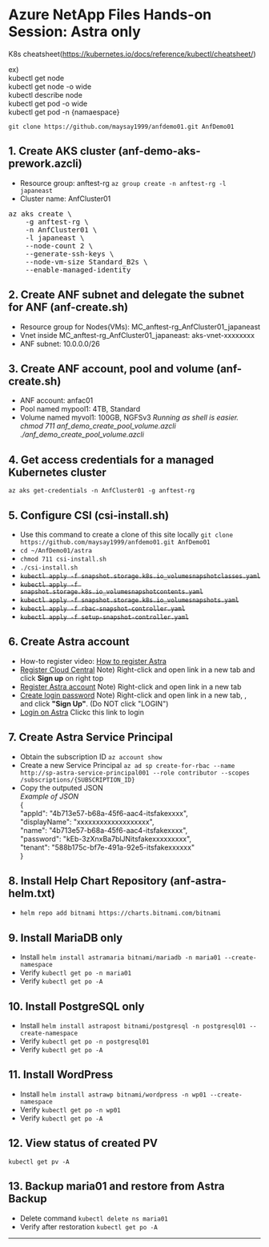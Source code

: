 # Azure NetApp Files Hands-on Session: Astra only

K8s cheatsheet(https://kubernetes.io/docs/reference/kubectl/cheatsheet/)

ex)\
kubectl get node\
kubectl get node -o wide\
kubectl describe node\
kubectl get pod -o wide\
kubectl get pod -n {namaespace}

`git clone https://github.com/maysay1999/anfdemo01.git AnfDemo01`

## 1. Create AKS cluster (anf-demo-aks-prework.azcli)
- Resource group: anftest-rg `az group create -n anftest-rg -l japaneast`
- Cluster name: AnfCluster01
<pre>
az aks create \
    -g anftest-rg \
    -n AnfCluster01 \
    -l japaneast \
    --node-count 2 \
    --generate-ssh-keys \
    --node-vm-size Standard_B2s \
    --enable-managed-identity
</pre>

## 2. Create ANF subnet and delegate the subnet for ANF (anf-create.sh)
- Resource group for Nodes(VMs): MC_anftest-rg_AnfCluster01_japaneast
- Vnet inside MC_anftest-rg_AnfCluster01_japaneast: aks-vnet-xxxxxxxx
- ANF subnet: 10.0.0.0/26

## 3. Create ANF account, pool and volume (anf-create.sh)
- ANF account: anfac01
- Pool named mypool1: 4TB, Standard
- Volume named myvol1: 100GB, NGFSv3
*Running as shell is easier.*
*chmod 711 anf_demo_create_pool_volume.azcli*
*./anf_demo_create_pool_volume.azcli*

## 4. Get access credentials for a managed Kubernetes cluster
`az aks get-credentials -n AnfCluster01 -g anftest-rg`

## 5. Configure CSI (csi-install.sh)
- Use this command to create a clone of this site locally `git clone https://github.com/maysay1999/anfdemo01.git AnfDemo01`
- `cd ~/AnfDemo01/astra`
- `chmod 711 csi-install.sh`
- `./csi-install.sh`
- ~~`kubectl apply -f snapshot.storage.k8s.io_volumesnapshotclasses.yaml`~~
- ~~`kubectl apply -f snapshot.storage.k8s.io_volumesnapshotcontents.yaml`~~
- ~~`kubectl apply -f snapshot.storage.k8s.io_volumesnapshots.yaml`~~
- ~~`kubectl apply -f rbac-snapshot-controller.yaml`~~
- ~~`kubectl apply -f setup-snapshot-controller.yaml`~~

## 6. Create Astra account
- How-to register video: [How to register Astra](https://nam06.safelinks.protection.outlook.com/?url=https%3A%2F%2Fnetapp-my.sharepoint.com%2F%3Av%3A%2Fp%2Flrico%2FEUE9QwNiNAJKo07M9xIW3eIBsnaqdOiVybF0R4RCknUmdA&data=04%7C01%7Cb-mtakemoto%40microsoft.com%7Cd4492be000004031ce0c08d9b9a7ed08%7C72f988bf86f141af91ab2d7cd011db47%7C1%7C0%7C637744953221706976%7CUnknown%7CTWFpbGZsb3d8eyJWIjoiMC4wLjAwMDAiLCJQIjoiV2luMzIiLCJBTiI6Ik1haWwiLCJXVCI6Mn0%3D%7C3000&sdata=u8diaB6J0wqmQkP6X4Kr2x%2FX1HDiicl7mFeHQ%2FnRYDk%3D&reserved=0)
- [Register Cloud Central](https://cloud.netapp.com/)    Note) Right-click and open link in a new tab and click **Sign up** on right top
- [Register Astra account](https://cloud.netapp.com/astra-register)    Note) Right-click and open link in a new tab
- [Create login password](https://astra.netapp.io/)    Note) Right-click and open link in a new tab, , and click **"Sign Up"**. (Do NOT click "LOGIN")
- [Login on Astra](https://astra.netapp.io/)   Clickc this link to login

## 7. Create Astra Service Principal
- Obtain the subscription ID  `az account show`
- Create a new Service Principal `az ad sp create-for-rbac --name http://sp-astra-service-principal001 --role contributor --scopes /subscriptions/{SUBSCRIPTION_ID}`
- Copy the outputed JSON\
*Example of JSON*\
{\
  "appId": "4b713e57-b68a-45f6-aac4-itsfakexxxx",\
  "displayName": "xxxxxxxxxxxxxxxxxxx",\
  "name": "4b713e57-b68a-45f6-aac4-itsfakexxxx",\
  "password": "kEb-3zXnxBa7blJNitsfakexxxxxxxxx",\
  "tenant": "588b175c-bf7e-491a-92e5-itsfakexxxxxx"\
}   

## 8. Install Help Chart Repository (anf-astra-helm.txt)
- `helm repo add bitnami https://charts.bitnami.com/bitnami`

## 9. Install MariaDB only
- Install `helm install astramaria bitnami/mariadb -n maria01 --create-namespace`
- Verify `kubectl get po -n maria01`
- Verify `kubectl get po -A`

## 10. Install PostgreSQL only
- Install `helm install astrapost bitnami/postgresql -n postgresql01 --create-namespace`
- Verify `kubectl get po -n postgresql01`
- Verify `kubectl get po -A`

## 11. Install WordPress
- Install `helm install astrawp bitnami/wordpress -n wp01 --create-namespace`
- Verify `kubectl get po -n wp01`
- Verify `kubectl get po -A`

## 12. View status of created PV
`kubectl get pv -A`

## 13. Backup maria01 and restore from Astra Backup
- Delete command `kubectl delete ns maria01`
- Verify after restoration `kubectl get po -A`

---
